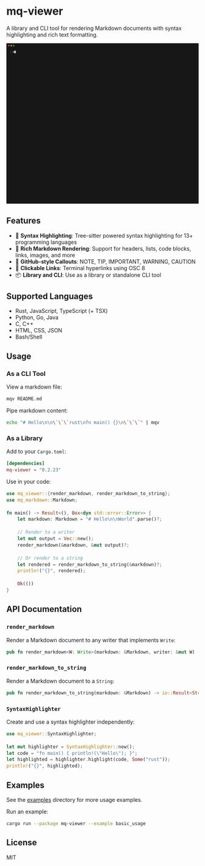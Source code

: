 # mq-viewer

A library and CLI tool for rendering Markdown documents with syntax highlighting and rich text formatting.

![demo](assets/demo.gif)

## Features

- 🎨 **Syntax Highlighting**: Tree-sitter powered syntax highlighting for 13+ programming languages
- 📝 **Rich Markdown Rendering**: Support for headers, lists, code blocks, links, images, and more
- 🔔 **GitHub-style Callouts**: NOTE, TIP, IMPORTANT, WARNING, CAUTION
- 🔗 **Clickable Links**: Terminal hyperlinks using OSC 8
- 📦 **Library and CLI**: Use as a library or standalone CLI tool

## Supported Languages

- Rust, JavaScript, TypeScript (+ TSX)
- Python, Go, Java
- C, C++
- HTML, CSS, JSON
- Bash/Shell

## Usage

### As a CLI Tool

View a markdown file:
```bash
mqv README.md
```

Pipe markdown content:
```bash
echo "# Hello\n\n\`\`\`rust\nfn main() {}\n\`\`\`" | mqv
```

### As a Library

Add to your `Cargo.toml`:
```toml
[dependencies]
mq-viewer = "0.2.23"
```

Use in your code:
```rust
use mq_viewer::{render_markdown, render_markdown_to_string};
use mq_markdown::Markdown;

fn main() -> Result<(), Box<dyn std::error::Error>> {
    let markdown: Markdown = "# Hello\n\nWorld".parse()?;

    // Render to a writer
    let mut output = Vec::new();
    render_markdown(&markdown, &mut output)?;

    // Or render to a string
    let rendered = render_markdown_to_string(&markdown)?;
    println!("{}", rendered);

    Ok(())
}
```

## API Documentation

### `render_markdown`

Render a Markdown document to any writer that implements `Write`:

```rust
pub fn render_markdown<W: Write>(markdown: &Markdown, writer: &mut W) -> io::Result<()>
```

### `render_markdown_to_string`

Render a Markdown document to a `String`:

```rust
pub fn render_markdown_to_string(markdown: &Markdown) -> io::Result<String>
```

### `SyntaxHighlighter`

Create and use a syntax highlighter independently:

```rust
use mq_viewer::SyntaxHighlighter;

let mut highlighter = SyntaxHighlighter::new();
let code = "fn main() { println!(\"Hello\"); }";
let highlighted = highlighter.highlight(code, Some("rust"));
println!("{}", highlighted);
```

## Examples

See the [examples](examples/) directory for more usage examples.

Run an example:
```bash
cargo run --package mq-viewer --example basic_usage
```

## License

MIT
